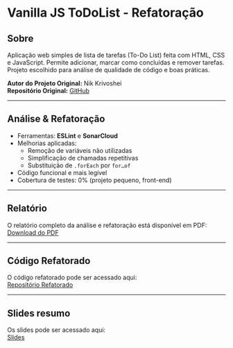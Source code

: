 # Vanilla JS ToDoList - Refatoração

## Sobre
Aplicação web simples de lista de tarefas (To-Do List) feita com HTML, CSS e JavaScript. Permite adicionar, marcar como concluídas e remover tarefas. Projeto escolhido para análise de qualidade de código e boas práticas.

**Autor do Projeto Original:** Nik Krivoshei  
**Repositório Original:** [GitHub](https://github.com/nik-krivoshei)

---

## Análise & Refatoração
- Ferramentas: **ESLint** e **SonarCloud**  
- Melhorias aplicadas:  
  - Remoção de variáveis não utilizadas  
  - Simplificação de chamadas repetitivas  
  - Substituição de `.forEach` por `for…of`  
- Código funcional e mais legível  
- Cobertura de testes: 0% (projeto pequeno, front-end)

---

## Relatório
O relatório completo da análise e refatoração está disponível em PDF:  
[Download do PDF](https://github.com/caioxdev/Trabalho-Qualidade-de-Software-e-Governanca/releases/download/v1.0/TrabalhoQualidadeDeSoftwareEGovernanca.pdf)

---

## Código Refatorado
O código refatorado pode ser acessado aqui:  
[Repositório Refatorado](https://github.com/caioxdev/Trabalho-Qualidade-de-Software-e-Governanca)

---

## Slides resumo
Os slides pode ser acessado aqui:  
[Slides](https://www.canva.com/design/DAG22jNqUE4/K2e4Ac6mciamtLL-njyrqg/view?utm_content=DAG22jNqUE4&utm_campaign=designshare&utm_medium=link2&utm_source=uniquelinks&utlId=ha73fdfe1e2)
